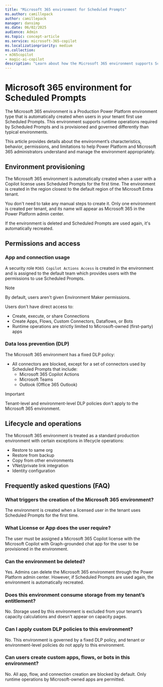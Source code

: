 ```yaml
---
title: "Microsoft 365 environment for Scheduled Prompts"
ms.author: camillepack
author: camillepack
manager: dansimp
ms.date: 06/02/2025
audience: Admin
ms.topic: concept-article
ms.service: microsoft-365-copilot
ms.localizationpriority: medium
ms.collection: 
- m365copilot
- magic-ai-copilot
description: "Learn about how the Microsoft 365 environment supports Scheduled Prompts with built-in governance, permissions, and lifecycle management."
---
```


# Microsoft 365 environment for Scheduled Prompts

The Microsoft 365 environment is a Production Power Platform environment type that is automatically created when users in your tenant first use Scheduled Prompts. This environment supports runtime operations required by Scheduled Prompts and is provisioned and governed differently than typical environments.

This article provides details about the environment’s characteristics, behavior, permissions, and limitations to help Power Platform and Microsoft 365 administrators understand and manage the environment appropriately.

## Environment provisioning

The Microsoft 365 environment is automatically created when a user with a Copilot license uses Scheduled Prompts for the first time. The environment is created in the region closest to the default region of the Microsoft Entra tenant.

You don't need to take any manual steps to create it. Only one environment is created per tenant, and its name will appear as Microsoft 365 in the Power Platform admin center.

If the environment is deleted and Scheduled Prompts are used again, it's automatically recreated.

## Permissions and access

### App and connection usage

A security role `M365 Copilot Actions Access` is created in the environment and is assigned to the default team which provides users with the permissions to use Scheduled Prompts.

> [!NOTE]
> By default, users aren't given Environment Maker permissions.

Users don't have direct access to:

- Create, execute, or share Connections
- Create Apps, Flows, Custom Connectors, Dataflows, or Bots
- Runtime operations are strictly limited to Microsoft-owned (first-party) apps

### Data loss prevention (DLP)

The Microsoft 365 environment has a fixed DLP policy:

- All connectors are blocked, except for a set of connectors used by Scheduled Prompts that include:
  - Microsoft 365 Copilot Actions
  - Microsoft Teams
  - Outlook (Office 365 Outlook)

> [!IMPORTANT]
> Tenant-level and environment-level DLP policies don't apply to the Microsoft 365 environment.

## Lifecycle and operations

The Microsoft 365 environment is treated as a standard production environment with certain exceptions in lifecycle operations:

- Restore to same org
- Restore from backup
- Copy from other environments
- VNet/private link integration
- Identity configuration

## Frequently asked questions (FAQ)

### What triggers the creation of the Microsoft 365 environment?

The environment is created when a licensed user in the tenant uses Scheduled Prompts for the first time.

### What License or App does the user require?

The user must be assigned a Microsoft 365 Copilot license with the Microsoft Copilot with Graph-grounded chat app for the user to be provisioned in the environment.

### Can the environment be deleted?

Yes. Admins can delete the Microsoft 365 environment through the Power Platform admin center. However, if Scheduled Prompts are used again, the environment is automatically recreated.

### Does this environment consume storage from my tenant’s entitlement?

No. Storage used by this environment is excluded from your tenant’s capacity calculations and doesn't appear on capacity pages.

### Can I apply custom DLP policies to this environment?

No. This environment is governed by a fixed DLP policy, and tenant or environment-level policies do not apply to this environment.

### Can users create custom apps, flows, or bots in this environment?

No. All app, flow, and connection creation are blocked by default. Only runtime operations by Microsoft-owned apps are permitted.
